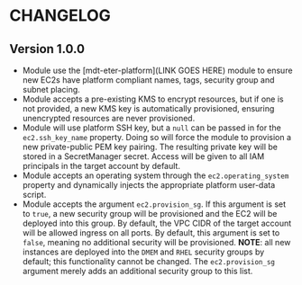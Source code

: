 # CHANGELOG

## Version 1.0.0

- Module use the [mdt-eter-platform](LINK GOES HERE) module to ensure new EC2s have platform compliant names, tags, security group and subnet placing. 
- Module accepts a pre-existing KMS to encrypt resources, but if one is not provided, a new KMS key is automatically provisioned, ensuring unencrypted resources are never provisioned.
- Module will use platform SSH key, but a `null` can be passed in for the `ec2.ssh_key_name` property. Doing so will force the module to provision a new private-public PEM key pairing. The resulting private key will be stored in a SecretManager secret. Access will be given to all IAM principals in the target account by default.
- Module accepts an operating system through the `ec2.operating_system` property and dynamically injects the appropriate platform user-data script. 
- Module accepts the argument `ec2.provision_sg`. If this argument is set to `true`, a new security group will be provisioned and the EC2 will be deployed into this group. By default, the VPC CIDR of the target account will be allowed ingress on all ports. By default, this argument is set to `false`, meaning no additional security will be provisioned. **NOTE**: all new instances are deployed into the `DMEM` and `RHEL` security groups by default; this functionality cannot be changed. The `ec2.provision_sg` argument merely adds an additional security group to this list.